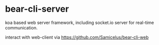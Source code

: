 # bear-cli-server
koa based web server framework, including socket.io server for real-time communication.

interact with web-client via https://github.com/Samicelus/bear-cli-web
